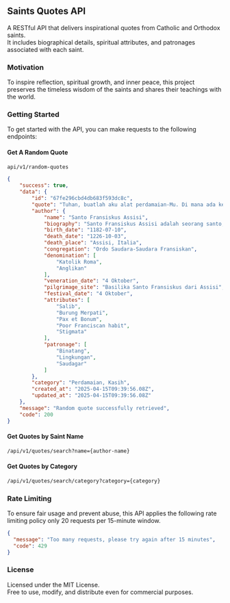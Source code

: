## Saints Quotes API

A RESTful API that delivers inspirational quotes from Catholic and Orthodox saints.  
It includes biographical details, spiritual attributes, and patronages associated with each saint.


### Motivation

To inspire reflection, spiritual growth, and inner peace, this project preserves the timeless wisdom of the saints and shares their teachings with the world.

### Getting Started

To get started with the API, you can make requests to the following endpoints:

#### Get A Random Quote

```bash
api/v1/random-quotes
```

```json
{
    "success": true,
    "data": {
        "id": "67fe296cbd4db683f593dc8c",
        "quote": "Tuhan, buatlah aku alat perdamaian-Mu. Di mana ada kebencian, biarlah aku menaburkan cinta; di mana ada luka, biarlah aku membawa penyembuhan; di mana ada keraguan, biarlah aku membawa iman.",
        "author": {
            "name": "Santo Fransiskus Assisi",
            "biography": "Santo Fransiskus Assisi adalah seorang santo, diakon, biarawan, dan pendiri Ordo Saudara-Saudara Fransiskan (OFM). Ia dikenal karena hidup sederhana, cinta kepada alam, dan dedikasinya dalam membangun perdamaian. Lahir di Assisi, Italia, pada 10 Juli 1182, ia meninggal pada 3 Oktober 1226.",
            "birth_date": "1182-07-10",
            "death_date": "1226-10-03",
            "death_place": "Assisi, Italia",
            "congregation": "Ordo Saudara-Saudara Fransiskan",
            "denomination": [
                "Katolik Roma",
                "Anglikan"
            ],
            "veneration_date": "4 Oktober",
            "pilgrimage_site": "Basilika Santo Fransiskus dari Assisi",
            "festival_date": "4 Oktober",
            "attributes": [
                "Salib",
                "Burung Merpati",
                "Pax et Bonum",
                "Poor Franciscan habit",
                "Stigmata"
            ],
            "patronage": [
                "Binatang",
                "Lingkungan",
                "Saudagar"
            ]
        },
        "category": "Perdamaian, Kasih",
        "created_at": "2025-04-15T09:39:56.08Z",
        "updated_at": "2025-04-15T09:39:56.08Z"
    },
    "message": "Random quote successfully retrieved",
    "code": 200
}
```

#### Get Quotes by Saint Name

```bash
/api/v1/quotes/search?name={author-name}
```


#### Get Quotes by Category

```bash
/api/v1/quotes/search/category?category={category}
```


### Rate Limiting

To ensure fair usage and prevent abuse, this API applies the following rate limiting policy only 20 requests per 15-minute window.

```json
{
  "message": "Too many requests, please try again after 15 minutes",
  "code": 429
}
```

### License

Licensed under the MIT License.  
Free to use, modify, and distribute even for commercial purposes.  
